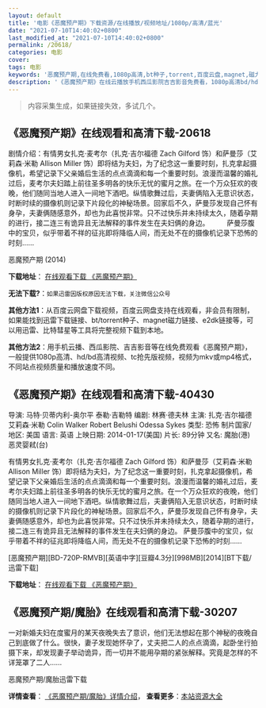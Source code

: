 ```yaml
---
layout: default
title: '电影《恶魔预产期》下载资源/在线播放/视频地址/1080p/高清/蓝光'
date: "2021-07-10T14:40:02+0800"
last_modified_at: "2021-07-10T14:40:02+0800"
permalink: /20618/
categories: 电影
cover:
tags: 电影
keywords: '恶魔预产期,在线免费看,1080p高清,bt种子,torrent,百度云盘,magnet,磁力链,迅雷下载资源'
description: '《恶魔预产期》在线云播放手机西瓜影院吉吉影音免费看，1080p高清bd/hd未删减完整版和tc抢先枪版，mkv/mp4格式，附带bt/torrent种子、magnet/磁力链、百度云盘、网盘资源迅雷下载链接'
---
```


>内容采集生成，如果链接失效，多试几个。


## 《恶魔预产期》在线观看和高清下载-20618

剧情介绍：有情男女扎克·麦考尔（扎克·吉尔福德 Zach Gilford 饰）和萨曼莎（艾莉森·米勒 Allison Miller 饰）即将结为夫妇，为了纪念这一重要时刻，扎克拿起摄像机，希望记录下父亲婚后生活的点点滴滴和每一个重要时刻。浪漫而温馨的婚礼过后，麦考尔夫妇踏上前往圣多明各的快乐无忧的蜜月之旅。在一个万众狂欢的夜晚，他们随同当地人进入一间地下酒吧。纵情歌舞过后，夫妻俩陷入无意识状态，时断时续的摄像机则记录下片段化的神秘场景。回家后不久，萨曼莎发现自己怀有身孕，夫妻俩随感意外，却也为此喜悦非常。只不过快乐并未持续太久，随着孕期的进行，接二连三有诡异且无法解释的事件发生在夫妇俩的身边。  　　萨曼莎腹中的宝贝，似乎带着不祥的征兆即将降临人间，而无处不在的摄像机记录下恐怖的时刻……


恶魔预产期 (2014)

**下载地址**： [在线观看下载 《恶魔预产期》](https://www.btbtdy.me/btdy/dy1774.html) 


**无法下载?**：`如果迅雷因版权原因无法下载，关注微信公众号 `

**其他方法1**：从百度云网盘下载视频，百度云网盘支持在线观看，非会员有限制，如果能找到迅雷下载链接、bt/torrent种子、magnet磁力链接、e2dk链接等，可以用迅雷、比特彗星等工具将完整视频下载到本地。

**其他方法2**：用手机云播、西瓜影院、吉吉影音等在线免费观看《恶魔预产期》，一般提供1080p高清、hd/bd高清视频、tc抢先版视频，视频为mkv或mp4格式，不同站点视频质量和播放速度不同。


## 《恶魔预产期》在线观看和高清下载-40430

导演: 马特·贝蒂内利-奥尔平 泰勒·吉勒特 编剧: 林赛·德夫林 主演: 扎克·吉尔福德 艾莉森·米勒 Colin Walker Robert Belushi Odessa Sykes 类型: 恐怖 制片国家/地区: 美国 语言: 英语 上映日期: 2014-01-17(美国) 片长: 89分钟 又名: 魔胎(港) 恶灵婴弒(台)

有情男女扎克·麦考尔（扎克·吉尔福德 Zach Gilford 饰）和萨曼莎（艾莉森·米勒 Allison Miller 饰）即将结为夫妇，为了纪念这一重要时刻，扎克拿起摄像机，希望记录下父亲婚后生活的点点滴滴和每一个重要时刻。浪漫而温馨的婚礼过后，麦考尔夫妇踏上前往圣多明各的快乐无忧的蜜月之旅。在一个万众狂欢的夜晚，他们随同当地人进入一间地下酒吧。纵情歌舞过后，夫妻俩陷入无意识状态，时断时续的摄像机则记录下片段化的神秘场景。回家后不久，萨曼莎发现自己怀有身孕，夫妻俩随感意外，却也为此喜悦非常。只不过快乐并未持续太久，随着孕期的进行，接二连三有诡异且无法解释的事件发生在夫妇俩的身边。 萨曼莎腹中的宝贝，似乎带着不祥的征兆即将降临人间，而无处不在的摄像机记录下恐怖的时刻……


[恶魔预产期][BD-720P-RMVB][英语中字][豆瓣4.3分][998MB][2014][BT下载/迅雷下载]

**下载地址**： [在线观看下载 《恶魔预产期》](https://www.btdx8.com/torrent/devils_due_2014.html) 


## 《恶魔预产期/魔胎》在线观看和高清下载-30207

一对新婚夫妇在度蜜月的某天夜晚失去了意识，他们无法想起在那个神秘的夜晚自己到底做了什么。很快，妻子发现她怀孕了，丈夫把二人的点点滴滴，起卧坐行拍摄下来，却发现妻子举动诡异，而一切并不能用孕期的紧张解释。究竟是怎样的不详笼罩了二人……


恶魔预产期/魔胎迅雷下载

**详情查看**： [《恶魔预产期/魔胎》详情介绍](/movie/30207/)， **查看更多**：[本站资源大全](/movie/t/all/)


